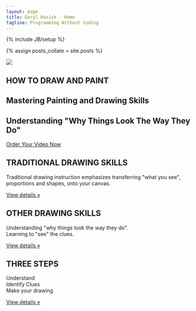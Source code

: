 ```yaml
---
layout: page
title: Daryl Hosick - Home
tagline: Programming Without Coding
---
```

{% include JB/setup %}

{% assign posts_collate = site.posts %}

<div class="featurette cursor-pointer">
  <a class="cursor-pointer" onclick="$('#image-to-show').attr('src','../assets/img/darylhosickMockup1644x1161.png');$('#image-popup').modal({ keyboard: true, show: true, backdrop: true});">
    <img class="featurette-image pull-right popup-image img-polaroid" src="../assets/img/darylhosickMockup524x370.png"></img>
  </a>
  
<!--  <iframe class="featurette-video pull-right" src="http://player.vimeo.com/video/41001941?api=0" width="640" height="360" frameborder="0" webkitAllowFullScreen = "webkitAllowFullScreen" mozallowfullscreen = "mozallowfullscreen" allowFullScreen = "allowFullScreen"> </iframe> -->
  <h2 class="featurette-heading">HOW TO DRAW AND PAINT</h2>
  <h2 class="featurette-heading muted">Mastering Painting and Drawing Skills</h2>
  <h2 class="featurette-heading muted">Understanding "Why Things Look The Way They Do"</h2>
</div>

<div class="signup-divider pagination-centered">
  <a class="btn btn-large btn-primary" href="/signup.html">Order Your Video Now</a>
</div>

<div class="container">
  <!-- Example row of columns -->
  <div class="row">
    <div class="span4">
      <h2>TRADITIONAL DRAWING SKILLS</h2>
      <p>Traditional drawing instruction emphasizes transferring "what you see", proportions and shapes, onto your canvas.</p>
      <p><a class="btn" href="/traditional.html">View details &raquo;</a></p>
    </div>
    <div class="span4">
      <h2>OTHER DRAWING SKILLS</h2>
      <p>Understanding "why things look the way they do".<br>
      Learning to "see" the clues.</p>
      <p><a class="btn" href="/otherskills.html">View details &raquo;</a></p>
   </div>
    <div class="span4">
      <h2>THREE STEPS</h2>
      <p>
      Understand<br>
      Identify Clues<br>
      Make your drawing<br>
      </p>
      <p><a class="btn" href="/threesteps.html">View details &raquo;</a></p>
    </div>
  </div>
</div>
